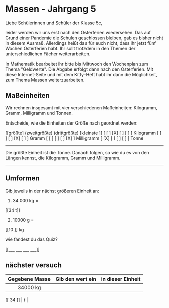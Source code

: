 <!--
author: Susanne Suckfüll
email: su-aes@masannek.de
language: de
narrator: German Female
script: url.js
-->

# Massen - Jahrgang 5
Liebe Schülerinnen und Schüler der Klasse 5c,

leider werden wir uns erst nach den Osterferien wiedersehen. Das auf Grund einer Pandemie die Schulen geschlossen bleiben, gab es bisher nicht in diesem Ausmaß.
Allerdings heißt das für euch nicht, dass ihr jetzt fünf Wochen Osterferien habt. Ihr sollt trotzdem in den Themen der unterschiedlichen Fächer weiterarbeiten.

In Mathematik bearbeitet ihr bitte bis Mittwoch den Wochenplan zum Thema "Geldwerte". Die Abgabe erfolgt dann nach den Osterferien.
Mit diese Internet-Seite und mit dem Kitty-Heft habt ihr dann die Möglichkeit, zum Thema Massen weiterzuarbeiten.



## Maßeinheiten
Wir rechnen insgesamt mit vier verschiedenen Maßeinheiten: Kilogramm, Gramm, Milligramm und Tonnen.

Entscheide, wie die Einheiten der Größe nach geordnet werden:

[[größte] (zweitgrößte) (drittgrößte) [kleinste ]]
[ [ ]           [X]          [ ]           [ ]    ] Kilogramm
[   [ ]          [ ]          [X]          [ ]    ] Gramm
[   [ ]          [ ]          [ ]          [X]    ] Milligramm
[   [X]          [ ]           [ ]          [ ]  ] Tonne
***********************************************************************


Die größte Einheit ist die Tonne. Danach folgen, so wie du es von den Längen kennst, die Kilogramm, Gramm und Milligramm.

***********************************************************************

## Umformen

Gib jeweils in der nächst größeren Einheit an:

1. 34 000 kg =

[[34 t]]

2. 10000 g =

[[10 ]]
kg

wie fandest du das Quiz?

[[___ ___ ___ ___]]

## nächster versuch

| Gegebene Masse        | Gib den wert ein  | in dieser Einheit |
|:---------------------:| -----------------:| ----------------- |
| 34000 kg              |

[[ 34 ]]
         | t                 |
